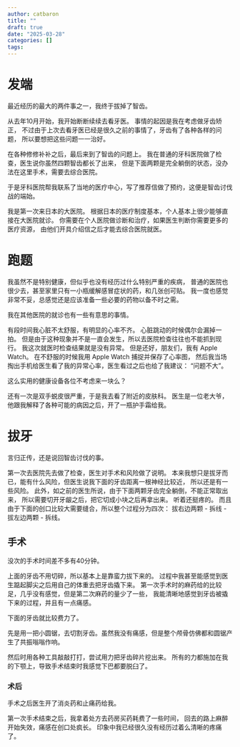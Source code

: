 ```yaml
---
author: catbaron
title: ""
draft: true
date: "2025-03-28"
categories: []
tags:
---
```

# 发端
最近经历的最大的两件事之一，我终于拔掉了智齿。

从去年10月开始，我开始断断续续去看牙医。
事情的起因是我在考虑做牙齿矫正，
不过由于上次去看牙医已经是很久之前的事情了，牙齿有了各种各样的问题，
所以要想把这些问题一一治好。

在各种修修补补之后，最后来到了智齿的问题上。
我在普通的牙科医院做了检查，医生说你虽然四颗智齿都长了出来，
但是下面两颗是完全躺倒的状态，没办法在这里手术，需要去综合医院。

于是牙科医院帮我联系了当地的医疗中心，写了推荐信做了预约，这便是智齿讨伐战的端始。

我是第一次来日本的大医院。
根据日本的医疗制度基本，个人基本上很少能够直接在大医院就诊。
你需要在个人医院做诊断和治疗，如果医生判断你需要更多的医疗资源，
由他们开具介绍信之后才能去综合医院就医。

# 跑题
我虽然不是特别健康，但似乎也没有经历过什么特别严重的疾病，
普通的医院也很少去，甚至家里只有一小瓶缓解感冒症状的药，和几张创可贴。
我一度也感觉非常不妥，总感觉还是应该准备一些必要的药物以备不时之需。

我在其他医院的就诊也有一些有意思的事情。

有段时间我心脏不太舒服，有明显的心率不齐。
心脏跳动的时候偶尔会漏掉一拍。
但是由于这种现象并不是一直会发生，所以去医院检查往往也不能抓到现行。
我这次就医时检查结果就是没有异常。
但是还好，朋友们，我有 Apple Watch。
在不舒服的时候我用 Apple Watch 捕捉并保存了心率图，
然后我当场掏出手机给医生看了我的异常心率，医生看过之后也给了我建议：
“问题不大”。

这么实用的健康设备各位不考虑来一块么？

还有一次是双手蜕皮很严重，于是我去看了附近的皮肤科。
医生是一位老大爷，他跟我解释了各种可能的病因之后，开了一瓶护手霜给我。

# 拔牙
言归正传，还是说回智齿讨伐的事。

第一次去医院先去做了检查，医生对手术和风险做了说明。
本来我想只是拔牙而已，能有什么风险，但医生说我下面的牙齿距离一根神经比较近，
所以还是有一些风险。
此外，如之前的医生所说，由于下面两颗牙齿完全躺倒，不能正常取出来，
所以需要切开牙龈之后，把它切成小块之后再拿出来。
听着还挺疼的。
而且由于下面的创口比较大需要缝合，所以整个过程分为四次：
拔右边两颗 - 拆线 - 拔左边两颗 - 拆线。

## 手术
没次的手术时间差不多有40分钟。

上面的牙齿不用切碎，所以基本上是靠蛮力拔下来的。
过程中我甚至能感觉到医生踮起脚尖之后用自己的体重去把牙齿撬下来。
第一次手术时的麻药给的比较足，几乎没有感觉，但是第二次麻药的量少了一些，
我能清晰地感觉到牙齿被撬下来的过程，并且有一点痛感。

下面的牙齿就比较费力了。

先是用一把小圆锯，去切割牙齿。虽然我没有痛感，但是整个颅骨仿佛都和圆锯产生了共振嗡嗡作响。

然后时用各种工具敲敲打打，尝试用力把牙齿碎片挖出来。
所有的力都施加在我的下颚上，导致手术结束时我感觉下巴都要脱臼了。

### 术后
手术之后医生开了消炎药和止痛药给我。

第一次手术结束之后，我拿着处方去药房买药耗费了一些时间，
回去的路上麻醉开始失效，痛感在创口处疯长。
印象中我已经很久没有经历过着么清晰的疼痛了。







